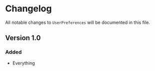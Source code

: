 # Changelog

All notable changes to `UserPreferences` will be documented in this file.

## Version 1.0

### Added
- Everything
